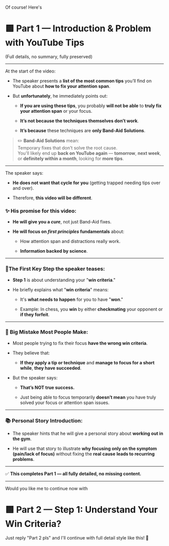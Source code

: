 Of course! Here's

# 🟦 **Part 1 — Introduction & Problem with YouTube Tips**

(Full details, no summary, fully preserved)

---

At the start of the video:

- The speaker presents a **list of the most common tips** you’ll find on YouTube about **how to fix your attention span**.
    
- But **unfortunately**, he immediately points out:
    
    - **If you are using these tips**, you probably **will not be able** to **truly fix your attention span** or your focus.
        
    - **It’s not because the techniques themselves don’t work**.
        
    - **It’s because** these techniques are **only Band-Aid Solutions**.
        

> ✏️ **Band-Aid Solutions** mean:  
> Temporary fixes that don't solve the root cause.  
> You'll likely end up **back on YouTube again** — **tomorrow**, **next week**, or **definitely within a month**, looking for **more tips**.

---

The speaker says:

- **He does not want that cycle for you** (getting trapped needing tips over and over).
    
- Therefore, **this video will be different**.
    

### ✨ His promise for this video:

- **He will give you a _cure_**, not just Band-Aid fixes.
    
- **He will focus on _first principles_ fundamentals** about:
    
    - How attention span and distractions really work.
        
    - **Information backed by science**.
        

---

### 📍The First Key Step the speaker teases:

- **Step 1** is about understanding your "**win criteria**."
    
- He briefly explains what "**win criteria**" means:
    
    - It's **what needs to happen** for you to have "**won**."
        
    - Example: In chess, you **win** by either **checkmating** your opponent or **if they forfeit**.
        

---

### 🚨 Big Mistake Most People Make:

- Most people trying to fix their focus **have the wrong win criteria**.
    
- They believe that:
    
    - **If they apply a tip or technique** and **manage to focus for a short while**, **they have succeeded**.
        
- But the speaker says:
    
    - **That’s NOT true success.**
        
    - Just being able to focus temporarily **doesn’t mean** you have truly solved your focus or attention span issues.
        

---

### 📚 Personal Story Introduction:

- The speaker hints that he will give a personal story about **working out in the gym**.
    
- He will use that story to illustrate **why focusing only on the symptom (pain/lack of focus)** without fixing the **real cause** **leads to recurring problems**.
    

---

✅ **This completes Part 1 — all fully detailed, no missing content.**

---

Would you like me to continue now with

# 🟦 Part 2 — Step 1: Understand Your Win Criteria?

Just reply "Part 2 pls" and I'll continue with full detail style like this! 🚀